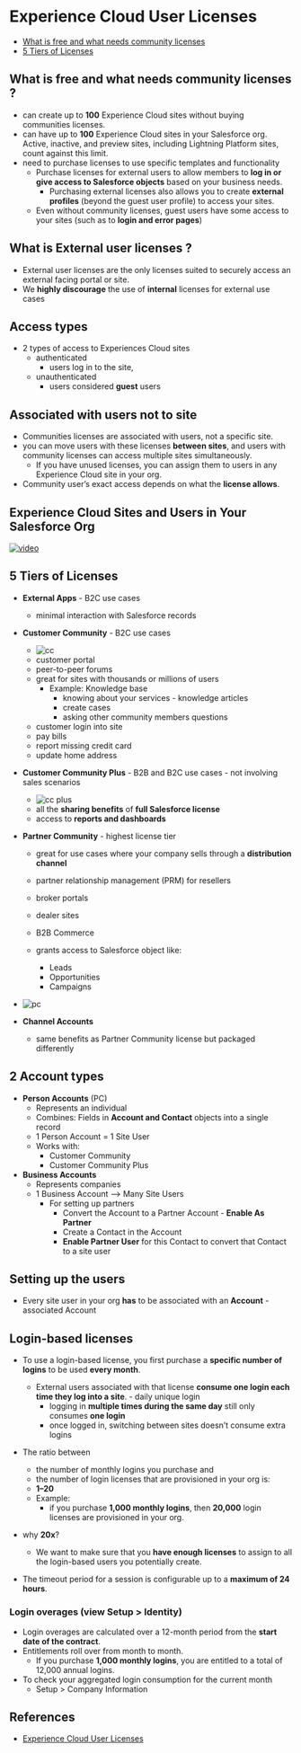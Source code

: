 # Experience Cloud User Licenses

- [What is free and what needs community licenses ](#free)
- [5 Tiers of Licenses](#5tiers)
<a name='free'></a>
## What is free and what needs community licenses ?
- can create up to **100** Experience Cloud sites without buying communities licenses. 
- can have up to **100** Experience Cloud sites in your Salesforce org. Active, inactive, and preview sites, including Lightning Platform sites, count against this limit.
- need to purchase licenses to use specific templates and functionality
    -  Purchase licenses for external users to allow members to **log in or give access to Salesforce objects** based on your business needs. 
        - Purchasing external licenses also allows you to create **external profiles** (beyond the guest user profile) to access your sites.
    - Even without community licenses, guest users have some access to your sites (such as to **login and error pages**)

## What is External user licenses ?
- External user licenses are the only licenses suited to securely access an external facing portal or site.
- We **highly discourage** the use of **internal** licenses for external use cases


## Access types
-  2 types of access to Experiences Cloud sites
    - authenticated
        - users log in to the site,
    - unauthenticated
        -  users considered **guest** users


## Associated with users not to site
- Communities licenses are associated with users, not a specific site.
- you can move users with these licenses **between sites**, and users with community licenses can access multiple sites simultaneously. 
    - If you have unused licenses, you can assign them to users in any Experience Cloud site in your org.
- Community  user’s exact access depends on what the **license allows**.

## Experience Cloud Sites and Users in Your Salesforce Org
[![video](img/cc-video-1.png)](https://salesforce.vidyard.com/watch/5kixavmXPC372dCZ37Z2dv)

<a name='5tiers'></a>
## 5 Tiers of Licenses
- **External Apps** - B2C use cases
    - minimal interaction with Salesforce records

- **Customer Community** - B2C use cases
    - ![cc](img/cc.png)
    - customer portal
    - peer-to-peer forums
    - great for sites with thousands or millions of users
        - Example: Knowledge base
            - knowing about your services - knowledge articles
            - create cases
            - asking other community members questions
    - customer login into site
    - pay bills
    - report missing credit card
    - update home address
    
- **Customer Community Plus** - B2B and B2C use cases - not involving sales scenarios
    - ![cc plus](img/cc-plus.png)
    - all the **sharing benefits** of **full Salesforce  license**
    - access to **reports and dashboards**
    

- **Partner Community** - highest license tier
    - great for use cases where your company sells through a **distribution channel**
    - partner relationship management (PRM) for resellers
    - broker portals
    - dealer sites
    - B2B Commerce

    - grants access to Salesforce object like:
        - Leads
        - Opportunities
        - Campaigns

- ![pc](img/pc.png)


- **Channel Accounts**
    - same benefits as Partner Community license but packaged differently

## 2 Account types
- **Person Accounts** (PC)
    - Represents an individual
    - Combines: Fields in **Account and Contact** objects into a single record
    - 1 Person Account = 1 Site User
    - Works with:
        - Customer Community 
        - Customer Community Plus 
- **Business Accounts**
    - Represents companies
    - 1 Business Account --> Many Site Users
        - For setting up partners
            - Convert the Account to a Partner Account - **Enable As Partner**
            - Create a Contact in the Account
            - **Enable Partner User** for this Contact to convert that Contact to a site user




 ## Setting up the users
 - Every site user in your org **has** to be associated with an **Account**  - associated Account

## Login-based licenses

-  To use a login-based license, you first purchase a **specific number of logins** to be used **every month**. 
    - External users associated with that license **consume one login each time they log into a site**. -  daily unique login
        - logging in **multiple times during the same day** still only consumes **one login**
        - once logged in, switching between sites doesn’t consume extra logins
- The ratio between 
  - the number of monthly logins you purchase and 
  - the number of login licenses that are provisioned in your org is:
  - **1–20**
  - Example:
    -  if you purchase **1,000 monthly logins**, then **20,000** login licenses are provisioned in your org.

- why **20x**?
    - We want to make sure that you **have enough licenses** to assign to all the login-based users you potentially create.


- The timeout period for a session is configurable up to a **maximum of 24 hours**.

### Login overages (view Setup > Identity)
- Login overages are calculated over a 12-month period from the **start date of the contract**. 
- Entitlements roll over from month to month. 
    - If you purchase **1,000 monthly logins**, you are entitled to a total of 12,000 annual logins.
- To  check your aggregated login consumption for the current month
    - Setup > Company Information




## References
- [Experience Cloud User Licenses ](https://help.salesforce.com/s/articleView?id=sf.users_license_types_communities.htm&type=5)

